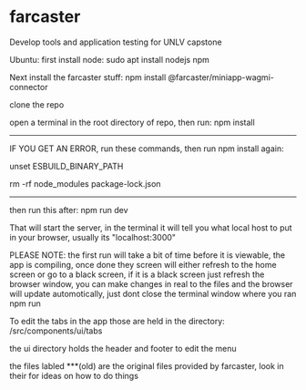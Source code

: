 # farcaster
Develop tools and application testing for UNLV capstone


Ubuntu:
first install node:
sudo apt install nodejs npm

Next install the farcaster stuff:
npm install @farcaster/miniapp-wagmi-connector

clone the repo

open a terminal in the root directory of repo, then run:
npm install

---------------------------------------------------------------------
IF YOU GET AN ERROR, run these commands, then run npm install again:

unset ESBUILD_BINARY_PATH



rm -rf node_modules package-lock.json


--------------------------------------------------------------------


then run this after:
npm run dev

That will start the server, in the terminal it will tell you what local host to put in your browser, usually its "localhost:3000"

PLEASE NOTE: the first run will take a bit of time before it is viewable, the app is compiling, once done they screen will either refresh to the home screen or go to a black screen,
if it is a black screen just refresh the browser window, you can make changes in real to the files and the browser will update automotically, just dont close the terminal window where
you ran npm run

To edit the tabs in the app those are held in the directory:
/src/components/ui/tabs

the ui directory holds the header and footer to edit the menu

the files labled ***(old)
are the original files provided by farcaster, look in their for ideas on how to do things
